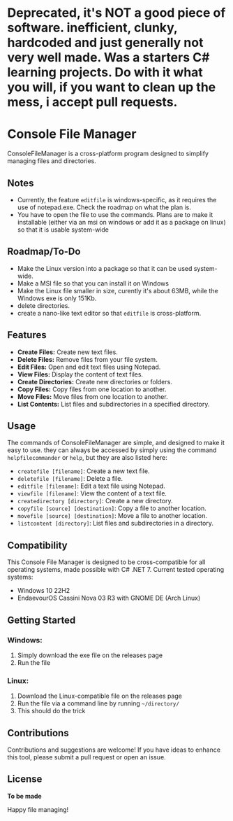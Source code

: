 # Deprecated, it's NOT a good piece of software. inefficient, clunky, hardcoded and just generally not very well made. Was a starters C# learning projects. Do with it what you will, if you want to clean up the mess, i accept pull requests.

# Console File Manager

ConsoleFileManager is a cross-platform program designed to simplify managing files and directories.

## Notes
- Currently, the feature `editfile` is windows-specific, as it requires the use of notepad.exe. Check the roadmap on what the plan is.
- You have to open the file to use the commands. Plans are to make it installable (either via an msi on windows or add it as a package on linux) so that it is usable system-wide

## Roadmap/To-Do
- Make the Linux version into a package so that it can be used system-wide.
- Make a MSI file so that you can install it on Windows
- Make the Linux file smaller in size, curently it's about 63MB, while the Windows exe is only 151Kb.
- delete directories.
- create a nano-like text editor so that `editfile` is cross-platform.

## Features

- **Create Files:** Create new text files.
- **Delete Files:** Remove files from your file system.
- **Edit Files:** Open and edit text files using Notepad.
- **View Files:** Display the content of text files.
- **Create Directories:** Create new directories or folders.
- **Copy Files:** Copy files from one location to another.
- **Move Files:** Move files from one location to another.
- **List Contents:** List files and subdirectories in a specified directory.

## Usage

The commands of ConsoleFileManager are simple, and designed to make it easy to use. they can always be accessed by simply using the command `helpfilecommander` or `help`, but they are also listed here:

- `createfile [filename]`: Create a new text file.
- `deletefile [filename]`: Delete a file.
- `editfile [filename]`: Edit a text file using Notepad.
- `viewfile [filename]`: View the content of a text file.
- `createdirectory [directory]`: Create a new directory.
- `copyfile [source] [destination]`: Copy a file to another location.
- `movefile [source] [destination]`: Move a file to another location.
- `listcontent [directory]`: List files and subdirectories in a directory.

## Compatibility

This Console File Manager is designed to be cross-compatible for all operating systems, made possible with C# .NET 7. Current tested operating systems:
- Windows 10 22H2
- EndaevourOS Cassini Nova 03 R3 with GNOME DE (Arch Linux)

## Getting Started

### Windows:
1. Simply download the exe file on the releases page
2. Run the file

### Linux:
1. Download the Linux-compatible file on the releases page
2. Run the file via a command line by running `~/directory/`
3. This should do the trick

## Contributions

Contributions and suggestions are welcome! If you have ideas to enhance this tool, please submit a pull request or open an issue.

## License

**To be made**

Happy file managing!

